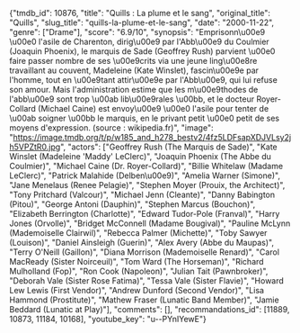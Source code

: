 {"tmdb_id": 10876, "title": "Quills : La plume et le sang", "original_title": "Quills", "slug_title": "quills-la-plume-et-le-sang", "date": "2000-11-22", "genre": ["Drame"], "score": "6.9/10", "synopsis": "Emprisonn\u00e9 \u00e0 l'asile de Charenton, dirig\u00e9 par l'Abb\u00e9 du Coulmier (Joaquin Phoenix), le marquis de Sade (Geoffrey Rush) parvient \u00e0 faire passer nombre de ses \u00e9crits via une jeune ling\u00e8re travaillant au couvent, Madeleine (Kate Winslet), fascin\u00e9e par l'homme, tout en \u00e9tant attir\u00e9e par l'Abb\u00e9, qui lui refuse son amour.  Mais l'administration estime que les m\u00e9thodes de l'abb\u00e9 sont trop \u00ab lib\u00e9rales \u00bb, et le docteur Royer-Collard (Michael Caine) est envoy\u00e9 \u00e0 l'asile pour tenter de \u00ab soigner \u00bb le marquis, en le privant petit \u00e0 petit de ses moyens d'expression. (source : wikipedia.fr)", "image": "https://image.tmdb.org/t/p/w185_and_h278_bestv2/4fz5LDFsapXDJVLsy2jh5VPZtR0.jpg", "actors": ["Geoffrey Rush (The Marquis de Sade)", "Kate Winslet (Madeleine 'Maddy' LeClerc)", "Joaquin Phoenix (The Abbe du Coulmier)", "Michael Caine (Dr. Royer-Collard)", "Billie Whitelaw (Madame LeClerc)", "Patrick Malahide (Delben\u00e9)", "Amelia Warner (Simone)", "Jane Menelaus (Renee Pelagie)", "Stephen Moyer (Prouix, the Architect)", "Tony Pritchard (Valcour)", "Michael Jenn (Cleante)", "Danny Babington (Pitou)", "George Antoni (Dauphin)", "Stephen Marcus (Bouchon)", "Elizabeth Berrington (Charlotte)", "Edward Tudor-Pole (Franval)", "Harry Jones (Orvolle)", "Bridget McConnell (Madame Bougival)", "Pauline McLynn (Mademoiselle Clairwil)", "Rebecca Palmer (Michette)", "Toby Sawyer (Louison)", "Daniel Ainsleigh (Guerin)", "Alex Avery (Abbe du Maupas)", "Terry O'Neill (Gaillon)", "Diana Morrison (Mademoiselle Renard)", "Carol MacReady (Sister Noirceuil)", "Tom Ward (The Horseman)", "Richard Mulholland (Fop)", "Ron Cook (Napoleon)", "Julian Tait (Pawnbroker)", "Deborah Vale (Sister Rose Fatima)", "Tessa Vale (Sister Flavie)", "Howard Lew Lewis (First Vendor)", "Andrew Dunford (Second Vendor)", "Lisa Hammond (Prostitute)", "Mathew Fraser (Lunatic Band Member)", "Jamie Beddard (Lunatic at Play)"], "comments": [], "recommandations_id": [11889, 10873, 11184, 10168], "youtube_key": "u--PYnIYewE"}